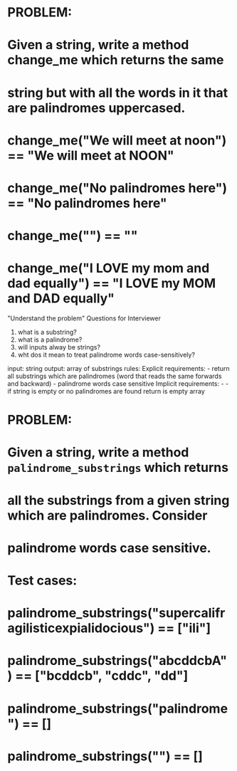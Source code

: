 # PROBLEM:

# Given a string, write a method change_me which returns the same
# string but with all the words in it that are palindromes uppercased.

# change_me("We will meet at noon") == "We will meet at NOON"
# change_me("No palindromes here") == "No palindromes here"
# change_me("") == ""
# change_me("I LOVE my mom and dad equally") == "I LOVE my MOM and DAD equally"


"Understand the problem" 
Questions for Interviewer
1. what is a substring?
2. what is a palindrome?
3. will inputs alway be strings?
4. wht dos it mean to treat palindrome words case-sensitively?


input: string
output: array of substrings 
rules: 
    Explicit requirements:
      - return all substrings which are palindromes  (word that reads the same forwards and backward)
      - palindrome words case sensitive
    Implicit requirements:
      - 
      - if string is empty or no palindromes are found return is empty array 
 

# PROBLEM:

# Given a string, write a method `palindrome_substrings` which returns
# all the substrings from a given string which are palindromes. Consider
# palindrome words case sensitive.

# Test cases:

# palindrome_substrings("supercalifragilisticexpialidocious") == ["ili"]
# palindrome_substrings("abcddcbA") == ["bcddcb", "cddc", "dd"]
# palindrome_substrings("palindrome") == []
# palindrome_substrings("") == []
